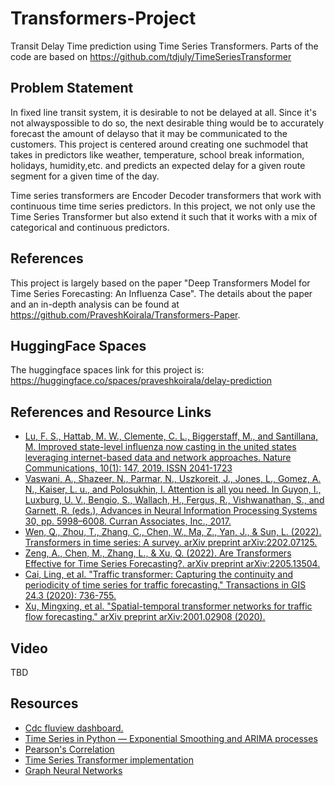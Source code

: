 # Transformers-Project
Transit Delay Time prediction using Time Series Transformers. Parts of the code are based on https://github.com/tdjuly/TimeSeriesTransformer

## Problem Statement
In fixed line transit system, it is desirable to not be delayed at all. Since it's not alwayspossible to do so, the next desirable thing would be to accurately forecast the amount of delayso that it may be communicated to the customers. This project is centered around creating one suchmodel that takes in predictors like weather, temperature, school break information, holidays, humidity,etc. and predicts an expected delay for a given route segment for a given time of the day.

Time series transformers are Encoder Decoder transformers that work with continuous time time series predictors. In this project, we not only use the Time Series Transformer but also extend it such that it works with a mix of categorical and continuous predictors.

## References
This project is largely based on the paper "Deep Transformers Model for Time Series Forecasting: An Influenza Case". The details about the paper and an in-depth analysis can be found at https://github.com/PraveshKoirala/Transformers-Paper.

## HuggingFace Spaces
The huggingface spaces link for this project is: https://huggingface.co/spaces/praveshkoirala/delay-prediction

## References and Resource Links
- [Lu, F. S., Hattab, M. W., Clemente, C. L., Biggerstaff, M.,
and Santillana, M. Improved state-level influenza now casting in the united states leveraging internet-based data
and network approaches. Nature Communications, 10(1):
147, 2019. ISSN 2041-1723](https://www.nature.com/articles/s41467-018-08082-0/)
- [Vaswani, A., Shazeer, N., Parmar, N., Uszkoreit, J., Jones,
L., Gomez, A. N., Kaiser, L. u., and Polosukhin, I. Attention is all you need. In Guyon, I., Luxburg, U. V., Bengio, S., Wallach, H., Fergus, R., Vishwanathan, S., and
Garnett, R. (eds.), Advances in Neural Information Processing Systems 30, pp. 5998–6008. Curran Associates,
Inc., 2017.](https://arxiv.org/abs/1706.03762)
- [Wen, Q., Zhou, T., Zhang, C., Chen, W., Ma, Z., Yan, J., & Sun, L. (2022). Transformers in time series: A survey. arXiv preprint arXiv:2202.07125.](https://arxiv.org/abs/2202.07125)
- [Zeng, A., Chen, M., Zhang, L., & Xu, Q. (2022). Are Transformers Effective for Time Series Forecasting?. arXiv preprint arXiv:2205.13504.](https://arxiv.org/abs/2205.13504v1)
- [Cai, Ling, et al. "Traffic transformer: Capturing the continuity and periodicity of time series for traffic forecasting." Transactions in GIS 24.3 (2020): 736-755.](https://www.bibsonomy.org/bibtex/0f2bf4e080a39cbe70f099c0de9b0c5f#:~:text=Traffic%20transformer%3A%20Capturing%20the%20continuity%20and%20periodicity%20of,of%20jointly%20modeling%20spatio-temporal%20dependencies%20at%20different%20scales.)
- [Xu, Mingxing, et al. "Spatial-temporal transformer networks for traffic flow forecasting." arXiv preprint arXiv:2001.02908 (2020).](https://arxiv.org/abs/2001.02908)

## Video
TBD

## Resources
- [Cdc fluview dashboard.](https://gis.cdc.gov/grasp/fluview/fluportaldashboard.html)
- [Time Series in Python — Exponential Smoothing and ARIMA processes](https://towardsdatascience.com/time-series-in-python-exponential-smoothing-and-arima-processes-2c67f2a52788)
- [Pearson's Correlation](https://en.wikipedia.org/wiki/Pearson_correlation_coefficient)
- [Time Series Transformer implementation](https://github.com/tdjuly/TimeSeriesTransformer)
- [Graph Neural Networks](https://www.sciencedirect.com/science/article/pii/S2666651021000012)

